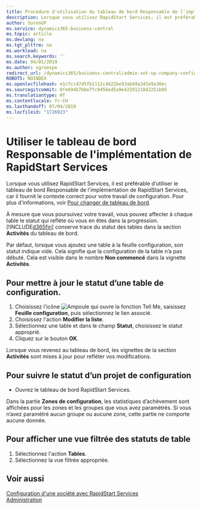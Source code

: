 ```yaml
---
title: Procédure d'utilisation du tableau de bord Responsable de l'implémentation de RapidStart Services | Microsoft Docs
description: Lorsque vous utilisez RapidStart Services, il est préférable de suivre votre travail et d’utiliser le tableau de bord Responsable de l'implémentation de RapidStart Services, car il fournit le contexte correct pour votre travail de configuration.
author: SorenGP
ms.service: dynamics365-business-central
ms.topic: article
ms.devlang: na
ms.tgt_pltfrm: na
ms.workload: na
ms.search.keywords: ''
ms.date: 04/01/2019
ms.author: sgroespe
redirect_url: /dynamics365/business-central/admin-set-up-company-configuration
ROBOTS: NOINDEX
ms.openlocfilehash: e1cfcc47d5fb1112c4422be93ab49a345e9a30ec
ms.sourcegitcommit: 8fe694b7bbe7fc0456ed5a9e42291218d2251b05
ms.translationtype: HT
ms.contentlocale: fr-CH
ms.lasthandoff: 07/04/2019
ms.locfileid: "1726923"
---
```

# <a name="use-the-rapidstart-services-implementer-role-center"></a>Utiliser le tableau de bord Responsable de l'implémentation de RapidStart Services
Lorsque vous utilisez RapidStart Services, il est préférable d’utiliser le tableau de bord Responsable de l'implémentation de RapidStart Services, car il fournit le contexte correct pour votre travail de configuration. Pour plus d'informations, voir [Pour changer de tableau de bord](ui-change-basic-settings.md#to-change-role-center).

À mesure que vous poursuivez votre travail, vous pouvez affecter à chaque table le statut qui reflète où vous en êtes dans la progression. [!INCLUDE[d365fin](includes/d365fin_md.md)] conserve trace du statut des tables dans la section **Activités** du tableau de bord.  

Par défaut, lorsque vous ajoutez une table à la feuille configuration, son statut indique vide. Cela signifie que la configuration de la table n’a pas débuté. Cela est visible dans le nombre **Non commencé** dans la vignette **Activités**.  

## <a name="to-update-the-status-of-a-configuration-table"></a>Pour mettre à jour le statut d’une table de configuration.  
1.  Choisissez l'icône ![Ampoule qui ouvre la fonction Tell Me](media/ui-search/search_small.png "Dites-moi ce que vous voulez faire"), saisissez **Feuille configuration**, puis sélectionnez le lien associé.  
2.  Choisissez l'action **Modifier la liste**.  
3.  Sélectionnez une table et dans le champ **Statut**, choisissez le statut approprié.  
4.  Cliquez sur le bouton **OK**.  

Lorsque vous revenez au tableau de bord, les vignettes de la section **Activités** sont mises à jour pour refléter vos modifications.  

## <a name="to-track-the-status-of-a-configuration-project"></a>Pour suivre le statut d’un projet de configuration  
- Ouvrez le tableau de bord RapidStart Services.  

Dans la partie **Zones de configuration**, les statistiques d’achèvement sont affichées pour les zones et les groupes que vous avez paramétrés. Si vous n’avez paramétré aucun groupe ou aucune zone, cette partie ne comporte aucune donnée.  

## <a name="to-see-a-filtered-view-of-table-status"></a>Pour afficher une vue filtrée des statuts de table  
1. Sélectionnez l'action **Tables**.  
2. Sélectionnez la vue filtrée appropriée.  

## <a name="see-also"></a>Voir aussi  
[Configuration d'une société avec RapidStart Services](admin-set-up-a-company-with-rapidstart.md)  
[Administration](admin-setup-and-administration.md)
